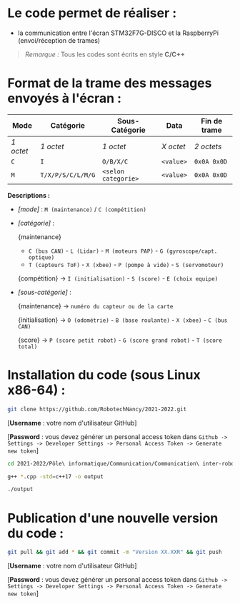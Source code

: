 # Le code permet de réaliser :

- la communication entre l'écran STM32F7G-DISCO et la RaspberryPi (envoi/réception de trames)

> *Remarque :* Tous les codes sont écrits en style **C/C++**

# Format de la trame des messages envoyés à l'écran :

| Mode        | Catégorie          | Sous-Catégorie       | Data        | Fin de trame  |
| ----------- | ------------------- | --------------------- | ----------- | ------------- |
| *1 octet* | *1 octet*         | *1 octet*           | *X octet* | *2 octets*  |
| `C`       | `I`               | `O/B/X/C`           | `<value>` | `0x0A 0x0D` |
| `M`       | `T/X/P/S/C/L/M/G` | `<selon categorie>` | `<value>` | `0x0A 0x0D` |

**Descriptions :**

- *[mode]*            :     `M (maintenance)` / `C (compétition)`
- *[catégorie]*      :

  {maintenance}

  - `C (bus CAN)` - `L (Lidar)` - `M (moteurs PAP)` - `G (gyroscope/capt. optique)`
  - `T (capteurs ToF)` - `X (xbee)` - `P (pompe à vide)` - `S (servomoteur)`

  {compétition} -> `I (initialisation)` - `S (score)` - `E (choix equipe)`
- *[sous-catégorie]* :

  {maintenance} -> `numéro du capteur ou de la carte`

  {initialisation} -> `O (odométrie)` - `B (base roulante)` - `X (xbee)` - `C (bus CAN)`

  {score} -> `P (score petit robot)` - `G (score grand robot)` - `T (score total)`

# Installation du code (sous Linux x86-64) :

```bash
git clone https://github.com/RobotechNancy/2021-2022.git
```

[**Username** : votre nom d'utilisateur GitHub]

[**Password** : vous devez générer un personal access token dans `Github -> Settings -> Developer Settings -> Personal Access Token -> Generate new token`]

```bash
cd 2021-2022/Pôle\ informatique/Communication/Communication\ inter-robots/xbee/  

g++ *.cpp -std=c++17 -o output

./output
```

# Publication d'une nouvelle version du code :

```bash
git pull && git add * && git commit -m "Version XX.XXR" && git push
```

[**Username** : votre nom d'utilisateur GitHub]

[**Password** : vous devez générer un personal access token dans `Github -> Settings -> Developer Settings -> Personal Access Token -> Generate new token`]
